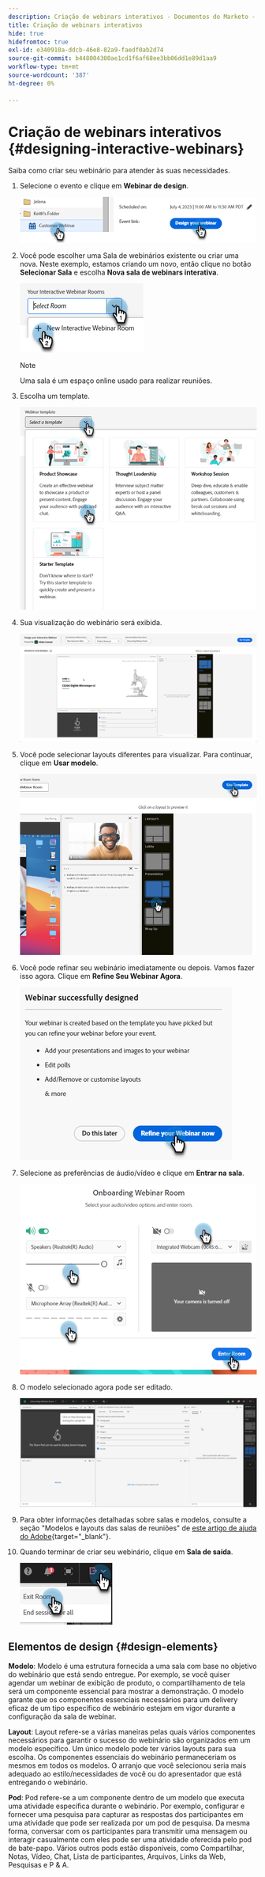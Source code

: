 ```yaml
---
description: Criação de webinars interativos - Documentos do Marketo - Documentação do produto
title: Criação de webinars interativos
hide: true
hidefromtoc: true
exl-id: e340910a-ddcb-46e8-82a9-faedf0ab2d74
source-git-commit: b448004300ae1cd1f6af68ee3bb06dd1e89d1aa9
workflow-type: tm+mt
source-wordcount: '387'
ht-degree: 0%

---
```


# Criação de webinars interativos {#designing-interactive-webinars}

Saiba como criar seu webinário para atender às suas necessidades.

1. Selecione o evento e clique em **Webinar de design**.

   ![](assets/designing-interactive-webinars-1.png)

1. Você pode escolher uma Sala de webinários existente ou criar uma nova. Neste exemplo, estamos criando um novo, então clique no botão **Selecionar Sala** e escolha **Nova sala de webinars interativa**.

   ![](assets/designing-interactive-webinars-2.png)

   >[!NOTE]
   >
   >Uma sala é um espaço online usado para realizar reuniões.

1. Escolha um template.

   ![](assets/designing-interactive-webinars-3.png)

1. Sua visualização do webinário será exibida.

   ![](assets/designing-interactive-webinars-4.png)

1. Você pode selecionar layouts diferentes para visualizar. Para continuar, clique em **Usar modelo**.

   ![](assets/designing-interactive-webinars-5.png)

1. Você pode refinar seu webinário imediatamente ou depois. Vamos fazer isso agora. Clique em **Refine Seu Webinar Agora**.

   ![](assets/designing-interactive-webinars-6.png)

1. Selecione as preferências de áudio/vídeo e clique em **Entrar na sala**.

   ![](assets/designing-interactive-webinars-7.png)

1. O modelo selecionado agora pode ser editado.

   ![](assets/designing-interactive-webinars-8.png)

1. Para obter informações detalhadas sobre salas e modelos, consulte a seção &quot;Modelos e layouts das salas de reuniões&quot; de [este artigo de ajuda do Adobe](https://helpx.adobe.com/in/adobe-connect/using/creating-arranging-meetings.html#creating_and_arranging_meetings){target="_blank"}.

1. Quando terminar de criar seu webinário, clique em **Sala de saída**.

   ![](assets/designing-interactive-webinars-9.png)

## Elementos de design {#design-elements}

**Modelo**: Modelo é uma estrutura fornecida a uma sala com base no objetivo do webinário que está sendo entregue. Por exemplo, se você quiser agendar um webinar de exibição de produto, o compartilhamento de tela será um componente essencial para mostrar a demonstração. O modelo garante que os componentes essenciais necessários para um delivery eficaz de um tipo específico de webinário estejam em vigor durante a configuração da sala de webinar.

**Layout**: Layout refere-se a várias maneiras pelas quais vários componentes necessários para garantir o sucesso do webinário são organizados em um modelo específico. Um único modelo pode ter vários layouts para sua escolha. Os componentes essenciais do webinário permaneceriam os mesmos em todos os modelos. O arranjo que você selecionou seria mais adequado ao estilo/necessidades de você ou do apresentador que está entregando o webinário.

**Pod**: Pod refere-se a um componente dentro de um modelo que executa uma atividade específica durante o webinário. Por exemplo, configurar e fornecer uma pesquisa para capturar as respostas dos participantes em uma atividade que pode ser realizada por um pod de pesquisa. Da mesma forma, conversar com os participantes para transmitir uma mensagem ou interagir casualmente com eles pode ser uma atividade oferecida pelo pod de bate-papo. Vários outros pods estão disponíveis, como Compartilhar, Notas, Vídeo, Chat, Lista de participantes, Arquivos, Links da Web, Pesquisas e P &amp; A.
